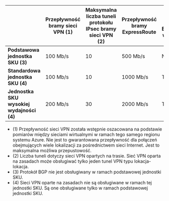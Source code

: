 |    | **Przepływność bramy sieci VPN (1)** | **Maksymalna liczba tuneli protokołu IPsec bramy sieci VPN (2)** | **Przepływność bramy ExpressRoute** | **Brama sieci VPN i ExpressRoute współistnieją**|
|--- |----------------------------|-----------------------------------|-------------------------------------|-----------------------------------------|
| **Podstawowa jednostka SKU (3)**              |  100 Mb/s | 10                         |  500 Mb/s                           | Nie   |
| **Standardowa jednostka SKU (4)**           |  100 Mb/s | 10                         | 1000 Mb/s                           | Tak  |
| **Jednostka SKU wysokiej wydajności (4)**   | 200 Mb/s  | 30                         | 2000 Mb/s                           | Tak  |

- (1) Przepływność sieci VPN została wstępnie oszacowana na podstawie pomiarów między sieciami wirtualnymi w ramach tego samego regionu systemu Azure. Nie jest to gwarantowana przepływność dla połączeń obejmujących wiele lokalizacji za pośrednictwem sieci Internet. Jest to maksymalna możliwa przepustowość.
- (2) Liczba tuneli dotyczy sieci VPN opartych na trasie. Sieć VPN oparta na zasadach może obsługiwać tylko jeden tunel VPN typu lokacja-lokacja.
- (3) Protokół BGP nie jest obsługiwany w ramach podstawowej jednostki SKU.
- (4) Sieci VPN oparte na zasadach nie są obsługiwane w ramach tej jednostki SKU. Są one obsługiwane tylko w ramach podstawowej jednostki SKU.

<!--HONumber=Oct16_HO3-->


